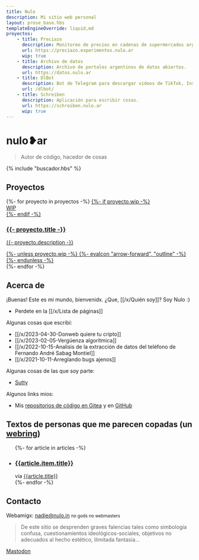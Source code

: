 ```yaml
---
title: Nulo
description: Mi sitio web personal
layout: prose_base.hbs
templateEngineOverride: liquid,md
proyectos:
    - title: Preciazo
      description: Monitoreo de precios en cadenas de supermercados argentinos.
      url: https://preciazo.experimentos.nulo.ar
      wip: true
    - title: Archivo de datos
      description: Archivo de portales argentinos de datos abiertos.
      url: https://datos.nulo.ar
    - title: DlBot
      description: Bot de Telegram para descargar videos de TikTok, Instagram Reels y más.
      url: /dlbot/
    - title: Schreiben
      description: Aplicación para escribir cosas.
      url: https://schreiben.nulo.ar
      wip: true
---
```


# nulo❥ar

> Autor de código, hacedor de cosas

{% include "buscador.hbs" %}

## Proyectos

<div class="not-prose grid grid-cols-2 md:grid-cols-3 gap-4">
  {%- for proyecto in proyectos -%}
    <a href="{{ proyecto.url }}" class="rounded-2xl shadow hover:shadow-lg transition-shadow bg-neutral-50 text-neutral-900 dark:bg-neutral-900 dark:text-neutral-100 relative overflow-hidden">
      {%- if proyecto.wip -%}
        <div class="bg-hazard w-64 font-black leading-none text-xl text-white text-center -rotate-45 z-20 absolute bottom-[10%] right-[-6rem]">WIP</div>
      {%- endif -%}
      <div class="flex flex-col justify-between bg-neutral-50/85 dark:bg-neutral-800/85 z-10 relative h-full p-4">
        <div class="flex flex-col gap-2 px-1">
          <h3 class="font-semibold text-2xl">{{- proyecto.title -}}</h3>
          <p class="leading-5">{{- proyecto.description -}}</p>
        </div>
        {%- unless proyecto.wip -%}
          <span class="fill-current size-8 block justify-self-end place-self-end">
            {%- evaIcon "arrow-forward", "outline" -%}
          </span>
        {%- endunless -%}
      </div>
    </a>
  {%- endfor -%}
</div>

## Acerca de

¡Buenas! Este es mi mundo, bienvenidx. ¿Que, [[/x/Quién soy]]? Soy Nulo :)

-   Perdete en la [[/x/Lista de páginas]]

Algunas cosas que escribí:

-   [[/x/2023-04-30-Donweb quiere tu cripto]]
-   [[/x/2023-02-05-Vergüenza algorítmica]]
-   [[/x/2022-10-15-Analisis de la extracción de datos del teléfono de Fernando André Sabag Montiel]]
-   [[/x/2021-10-11-Arreglando bugs ajenos]]

Algunas cosas de las que soy parte:

-   [Sutty](https://sutty.coop.ar/)

Algunos links mios:

-   Mis [repositorios de código en Gitea](https://gitea.nulo.in/Nulo) y en [GitHub](https://github.com/catdevnull)

## Textos de personas que me parecen copadas (un [webring](https://es.wikipedia.org/wiki/Anillo_web))

<ul class="not-prose grid grid-cols-2 md:grid-cols-3 gap-4">
  {%- for article in articles -%}
    <li class="border-2 dark:border-neutral-600 rounded-lg p-3">
      <h3 class="font-bold text-xl leading-tight text-neutral-900 dark:text-neutral-50">
        <a class="py-3" href="{{relativeLink article.item.link article.baseUrl}}" target="_blank" rel="noopener">{{article.item.title}}</a>
      </h3>
      via
      <a class="underline" href="{{article.link}}">{{article.title}}</a>
    </li>
  {%- endfor -%}
</ul>

## Contacto

Webamigx: [nadie@nulo.in](mailto:nadie@nulo.in) <small>no gods no webmasters</small>

> De este sitio se desprenden graves falencias tales como simbología confusa, cuestionamientos ideológicos-sociales, objetivos no adecuados al hecho estético, ilimitada fantasía...

<a rel="me noopener noreferrer" href="https://todon.eu/@Nulo">Mastodon</a>
